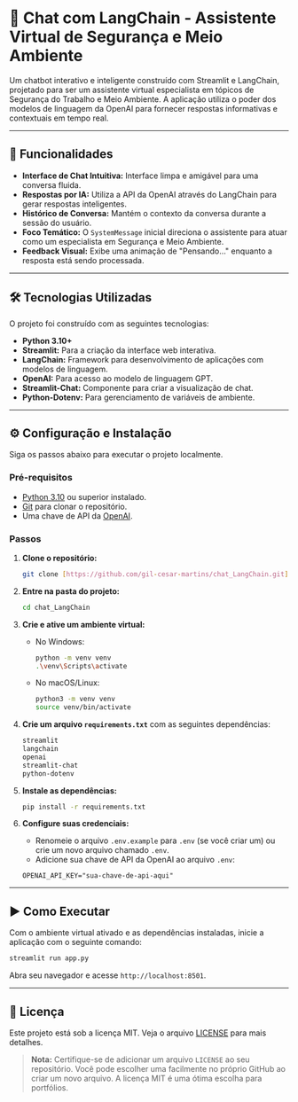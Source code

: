 # 🤖 Chat com LangChain - Assistente Virtual de Segurança e Meio Ambiente

Um chatbot interativo e inteligente construído com Streamlit e LangChain, projetado para ser um assistente virtual especialista em tópicos de Segurança do Trabalho e Meio Ambiente. A aplicação utiliza o poder dos modelos de linguagem da OpenAI para fornecer respostas informativas e contextuais em tempo real.

---

## 🚀 Funcionalidades

* **Interface de Chat Intuitiva:** Interface limpa e amigável para uma conversa fluida.
* **Respostas por IA:** Utiliza a API da OpenAI através do LangChain para gerar respostas inteligentes.
* **Histórico de Conversa:** Mantém o contexto da conversa durante a sessão do usuário.
* **Foco Temático:** O `SystemMessage` inicial direciona o assistente para atuar como um especialista em Segurança e Meio Ambiente.
* **Feedback Visual:** Exibe uma animação de "Pensando..." enquanto a resposta está sendo processada.

---

## 🛠️ Tecnologias Utilizadas

O projeto foi construído com as seguintes tecnologias:

* **Python 3.10+**
* **Streamlit:** Para a criação da interface web interativa.
* **LangChain:** Framework para desenvolvimento de aplicações com modelos de linguagem.
* **OpenAI:** Para acesso ao modelo de linguagem GPT.
* **Streamlit-Chat:** Componente para criar a visualização de chat.
* **Python-Dotenv:** Para gerenciamento de variáveis de ambiente.

---

## ⚙️ Configuração e Instalação

Siga os passos abaixo para executar o projeto localmente.

### Pré-requisitos

* [Python 3.10](https://www.python.org/) ou superior instalado.
* [Git](https://git-scm.com/) para clonar o repositório.
* Uma chave de API da [OpenAI](https://platform.openai.com/account/api-keys).

### Passos

1.  **Clone o repositório:**
    ```bash
    git clone [https://github.com/gil-cesar-martins/chat_LangChain.git](https://github.com/gil-cesar-martins/chat_LangChain.git)
    ```

2.  **Entre na pasta do projeto:**
    ```bash
    cd chat_LangChain
    ```

3.  **Crie e ative um ambiente virtual:**
    * No Windows:
        ```bash
        python -m venv venv
        .\venv\Scripts\activate
        ```
    * No macOS/Linux:
        ```bash
        python3 -m venv venv
        source venv/bin/activate
        ```

3.  **Crie um arquivo `requirements.txt`** com as seguintes dependências:
    ```txt
    streamlit
    langchain
    openai
    streamlit-chat
    python-dotenv
    ```

4.  **Instale as dependências:**
    ```bash
    pip install -r requirements.txt
    ```

5.  **Configure suas credenciais:**
    * Renomeie o arquivo `.env.example` para `.env` (se você criar um) ou crie um novo arquivo chamado `.env`.
    * Adicione sua chave de API da OpenAI ao arquivo `.env`:
    ```
    OPENAI_API_KEY="sua-chave-de-api-aqui"
    ```

---

## ▶️ Como Executar

Com o ambiente virtual ativado e as dependências instaladas, inicie a aplicação com o seguinte comando:

```bash
streamlit run app.py
```

Abra seu navegador e acesse `http://localhost:8501`.

---

## 📄 Licença

Este projeto está sob a licença MIT. Veja o arquivo [LICENSE](LICENSE) para mais detalhes.
> **Nota:** Certifique-se de adicionar um arquivo `LICENSE` ao seu repositório. Você pode escolher uma facilmente no próprio GitHub ao criar um novo arquivo. A licença MIT é uma ótima escolha para portfólios.

